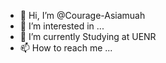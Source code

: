 - 👋 Hi, I’m @Courage-Asiamuah
- 👀 I’m interested in ...
- 🌱 I’m currently Studying at UENR
- 📫 How to reach me ...

<!---
Courage-Asiamuah/Courage-Asiamuah is a ✨ special ✨ repository because its `README.md` (this file) appears on your GitHub profile.
You can click the Preview link to take a look at your changes.
--->
